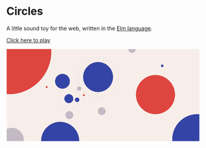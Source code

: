 # Circles

A little sound toy for the web, written in the [Elm language][1].

[Click here to play][2]

[![Circles](circles.png)][2]

[1]: http://www.elm-lang.org
[2]: https://irh.github.io/circles
